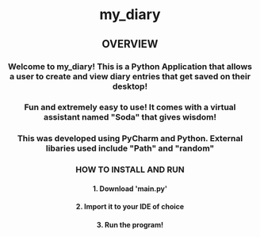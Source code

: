 <div><div align="center">
  
<h1> my_diary </h1>

<h2> OVERVIEW </h2>
<h3> Welcome to my_diary! This is a Python Application that allows a user to create and view diary entries that get saved on their desktop! </h3>

<h3> Fun and extremely easy to use! It comes with a virtual assistant named "Soda" that gives wisdom! </h3>

<h3>This was developed using PyCharm and Python. External libaries used include "Path" and "random" </h3>

<h3>HOW TO INSTALL AND RUN </h3>

<h4> 1. Download 'main.py' </h4>
<h4> 2. Import it to your IDE of choice </h4>
<h4> 3. Run the program! </h4>

</div>

